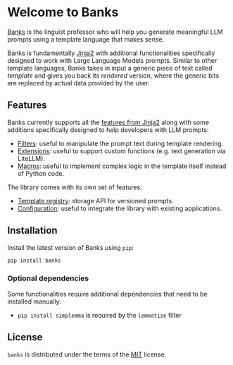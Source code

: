 # Welcome to Banks

[Banks](https://en.wikipedia.org/wiki/Arrival_(film)) is the linguist professor who will help you generate meaningful
LLM prompts using a template language that makes sense.

Banks is fundamentally [Jinja2](https://jinja.palletsprojects.com/en/3.1.x/intro/) with additional functionalities
specifically designed to work with Large Language Models prompts. Similar to other template languages, Banks takes
in input a generic piece of text called _template_ and gives you back its _rendered_ version, where the generic bits
are replaced by actual data provided by the user.

## Features

Banks currently supports all the [features from Jinja2](https://jinja.palletsprojects.com/en/3.1.x/templates/#jinja-filters.truncate)
along with some additions specifically designed to help developers with LLM prompts:

* [Filters](prompt.md#filters): useful to manipulate the prompt text during template rendering.
* [Extensions](prompt.md#extensions): useful to support custom functions (e.g. text generation via LiteLLM).
* [Macros](prompt.md#macros): useful to implement complex logic in the template itself instead of Python code.

The library comes with its own set of features:

* [Template registry](registry.md): storage API for versioned prompts.
* [Configuration](config.md): useful to integrate the library with existing applications.

## Installation

Install the latest version of Banks using `pip`:

```sh
pip install banks
```

### Optional dependencies

Some functionalities require additional dependencies that need to be installed manually:

- `pip install simplemma` is required by the `lemmatize` filter

## License

`banks` is distributed under the terms of the [MIT](https://spdx.org/licenses/MIT.html) license.
